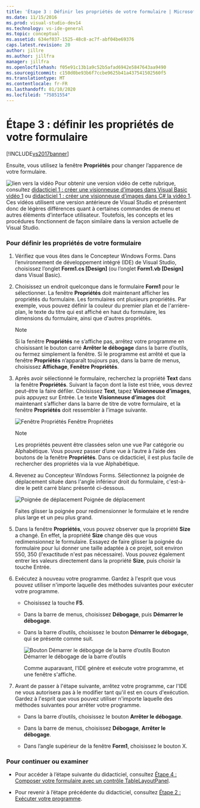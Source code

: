 ```yaml
---
title: 'Étape 3 : Définir les propriétés de votre formulaire | Microsoft Docs'
ms.date: 11/15/2016
ms.prod: visual-studio-dev14
ms.technology: vs-ide-general
ms.topic: conceptual
ms.assetid: 634ef037-1525-48c8-ac7f-abf04be69376
caps.latest.revision: 20
author: jillre
ms.author: jillfra
manager: jillfra
ms.openlocfilehash: f05e91c13b1a9c52b5afad6942e5847643aa9490
ms.sourcegitcommit: c150d0be93b6f7ccbe9625b41a437541502560f5
ms.translationtype: MT
ms.contentlocale: fr-FR
ms.lasthandoff: 01/10/2020
ms.locfileid: "75851554"
---
```

# <a name="step-3-set-your-form-properties"></a>Étape 3 : définir les propriétés de votre formulaire
[!INCLUDE[vs2017banner](../includes/vs2017banner.md)]

Ensuite, vous utilisez la fenêtre **Propriétés** pour changer l’apparence de votre formulaire.

 ![lien vers la vidéo](../data-tools/media/playvideo.gif "PlayVideo") Pour obtenir une version vidéo de cette rubrique, consultez [didacticiel 1 : créer une visionneuse d’images dans Visual Basic vidéo 1](https://msdn.microsoft.com/vbasic/gg315352.aspx) ou [didacticiel 1 : créer une visionneuse d’images dans C# la vidéo 1](https://msdn.microsoft.com/vcsharp/gg278409.aspx). Ces vidéos utilisent une version antérieure de Visual Studio et présentent donc de légères différences quant à certaines commandes de menu et autres éléments d’interface utilisateur. Toutefois, les concepts et les procédures fonctionnent de façon similaire dans la version actuelle de Visual Studio.

### <a name="to-set-your-form-properties"></a>Pour définir les propriétés de votre formulaire

1. Vérifiez que vous êtes dans le Concepteur Windows Forms. Dans l’environnement de développement intégré (IDE) de Visual Studio, choisissez l’onglet **Form1.cs [Design]** (ou l’onglet **Form1.vb [Design]** dans Visual Basic).

2. Choisissez un endroit quelconque dans le formulaire **Form1** pour le sélectionner. La fenêtre **Propriétés** doit maintenant afficher les propriétés du formulaire. Les formulaires ont plusieurs propriétés. Par exemple, vous pouvez définir la couleur du premier plan et de l'arrière-plan, le texte du titre qui est affiché en haut du formulaire, les dimensions du formulaire, ainsi que d'autres propriétés.

   > [!NOTE]
   > Si la fenêtre **Propriétés** ne s’affiche pas, arrêtez votre programme en choisissant le bouton carré **Arrêter le débogage** dans la barre d’outils, ou fermez simplement la fenêtre. Si le programme est arrêté et que la fenêtre **Propriétés** n’apparaît toujours pas, dans la barre de menus, choisissez **Affichage**, **Fenêtre Propriétés**.

3. Après avoir sélectionné le formulaire, recherchez la propriété **Text** dans la fenêtre **Propriétés**. Suivant la façon dont la liste est triée, vous devrez peut-être la faire défiler. Choisissez **Text**, tapez **Visionneuse d’images**, puis appuyez sur Entrée.  Le texte **Visionneuse d’images** doit maintenant s’afficher dans la barre de titre de votre formulaire, et la fenêtre **Propriétés** doit ressembler à l’image suivante.

    ![Fenêtre Propriétés](../ide/media/express-edittextproperty.png "Express_EditTextProperty") Fenêtre Propriétés

   > [!NOTE]
   > Les propriétés peuvent être classées selon une vue Par catégorie ou Alphabétique. Vous pouvez passer d’une vue à l’autre à l’aide des boutons de la fenêtre **Propriétés**. Dans ce didacticiel, il est plus facile de rechercher des propriétés via la vue Alphabétique.

4. Revenez au Concepteur Windows Forms. Sélectionnez la poignée de déplacement située dans l'angle inférieur droit du formulaire, c'est-à-dire le petit carré blanc présenté ci-dessous.

    ![Poignée de déplacement](../ide/media/express-bottomrt-drag.png "Express_BottomRT_Drag") Poignée de déplacement

    Faites glisser la poignée pour redimensionner le formulaire et le rendre plus large et un peu plus grand.

5. Dans la fenêtre **Propriétés**, vous pouvez observer que la propriété **Size** a changé. En effet, la propriété **Size** change dès que vous redimensionnez le formulaire. Essayez de faire glisser la poignée du formulaire pour lui donner une taille adaptée à ce projet, soit environ 550, 350 (l'exactitude n'est pas nécessaire). Vous pouvez également entrer les valeurs directement dans la propriété **Size**, puis choisir la touche Entrée.

6. Exécutez à nouveau votre programme. Gardez à l'esprit que vous pouvez utiliser n'importe laquelle des méthodes suivantes pour exécuter votre programme.

   - Choisissez la touche **F5**.

   - Dans la barre de menus, choisissez **Débogage**, puis **Démarrer le débogage**.

   - Dans la barre d’outils, choisissez le bouton **Démarrer le débogage**, qui se présente comme suit.

      ![Bouton Démarrer le débogage de la barre d’outils](../ide/media/express-icondebug.png "Express_IconDebug") Bouton Démarrer le débogage de la barre d’outils

     Comme auparavant, l'IDE génère et exécute votre programme, et une fenêtre s'affiche.

7. Avant de passer à l'étape suivante, arrêtez votre programme, car l'IDE ne vous autorisera pas à le modifier tant qu'il est en cours d'exécution. Gardez à l'esprit que vous pouvez utiliser n'importe laquelle des méthodes suivantes pour arrêter votre programme.

   - Dans la barre d’outils, choisissez le bouton **Arrêter le débogage**.

   - Dans la barre de menus, choisissez **Débogage**, **Arrêter le débogage**.

   - Dans l’angle supérieur de la fenêtre **Form1**, choisissez le bouton X.

### <a name="to-continue-or-review"></a>Pour continuer ou examiner

- Pour accéder à l’étape suivante du didacticiel, consultez [Étape 4 : Composer votre formulaire avec un contrôle TableLayoutPanel](../ide/step-4-lay-out-your-form-with-a-tablelayoutpanel-control.md).

- Pour revenir à l’étape précédente du didacticiel, consultez [Étape 2 : Exécuter votre programme](../ide/step-2-run-your-program.md).
